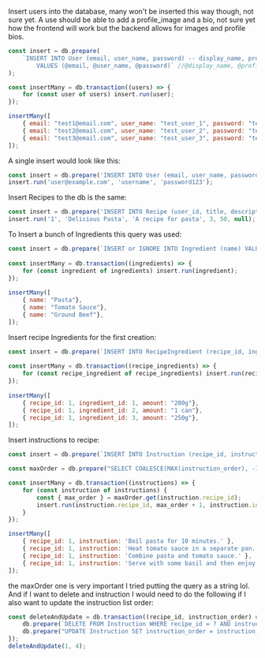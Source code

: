 Insert users into the database, many won't be inserted this way though, not sure yet. A use should be able to add a profile_image and a bio, not sure yet how the frontend will work but the backend allows for images and profile bios. 
```js
const insert = db.prepare(
    `INSERT INTO User (email, user_name, password) -- display_name, profile_image, bio, auth_method
        VALUES (@email, @user_name, @password)` //@display_name, @profile_image, @bio, @auth_method
);

const insertMany = db.transaction((users) => {
    for (const user of users) insert.run(user);
});

insertMany([
    { email: "test1@email.com", user_name: "test_user_1", password: "test1"},
    { email: "test2@email.com", user_name: "test_user_2", password: "test2" },
    { email: "test3@email.com", user_name: "test_user_3", password: "test3" },
]);
```
A single insert would look like this:
```js
const insert = db.prepare('INSERT INTO User (email, user_name, password) VALUES (?, ?, ?)');
insert.run('user@example.com', 'username', 'password123');

```

Insert Recipes to the db is the same:
```js
const insert = db.prepare('INSERT INTO Recipe (user_id, title, description, difficulty, time, dish_image) VALUES (?, ?, ?, ?, ?, ?)');
insert.run('1', 'Delicious Pasta', 'A recipe for pasta', 3, 50, null);
```

To Insert a bunch of Ingredients this query was used:
```js
const insert = db.prepare(`INSERT or IGNORE INTO Ingredient (name) VALUES (@name)`);
    
const insertMany = db.transaction((ingredients) => {
    for (const ingredient of ingredients) insert.run(ingredient);
});
    
insertMany([
    { name: "Pasta"},
    { name: "Tomato Sauce"},
    { name: "Ground Beef"},
]);
```

Insert recipe Ingredients for the first creation:
```js
const insert = db.prepare(`INSERT INTO RecipeIngredient (recipe_id, ingredient_id, amount) VALUES (@recipe_id, @ingredient_id, @amount)`);
    
const insertMany = db.transaction((recipe_ingredients) => {
    for (const recipe_ingredient of recipe_ingredients) insert.run(recipe_ingredient);
});
    
insertMany([
    { recipe_id: 1, ingredient_id: 1, amount: "200g"},
    { recipe_id: 1, ingredient_id: 2, amount: "1 can"},
    { recipe_id: 1, ingredient_id: 3, amount: "250g"},
]);
```

Insert instructions to recipe:
```js
const insert = db.prepare(`INSERT INTO Instruction (recipe_id, instruction_order, instruction) VALUES (?, ?, ?)`);

const maxOrder = db.prepare("SELECT COALESCE(MAX(instruction_order), -1) as max_order FROM Instruction WHERE recipe_id = ?");

const insertMany = db.transaction((instructions) => {
    for (const instruction of instructions) {
        const { max_order } = maxOrder.get(instruction.recipe_id);
        insert.run(instruction.recipe_id, max_order + 1, instruction.instruction);
    }
});

insertMany([
    { recipe_id: 1, instruction: 'Boil pasta for 10 minutes.' },
    { recipe_id: 1, instruction: 'Heat tomato sauce in a separate pan.' },
    { recipe_id: 1, instruction: 'Combine pasta and tomato sauce.' },
    { recipe_id: 1, instruction: 'Serve with some basil and then enjoy :)' },
]);
```
the maxOrder one is very important I tried putting the query as a string lol. And if I want to delete and instruction I would need to do the following if I also want to update the instruction list order:
```js
const deleteAndUpdate = db.transaction((recipe_id, instruction_order) => {
    db.prepare(`DELETE FROM Instruction WHERE recipe_id = ? AND instruction_order = ?`).run(recipe_id, instruction_order);
    db.prepare("UPDATE Instruction SET instruction_order = instruction_order - 1 WHERE recipe_id = ? AND instruction_order > ?").run(recipe_id, instruction_order);
});
deleteAndUpdate(1, 4);
```